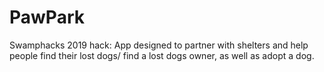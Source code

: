 # PawPark
Swamphacks 2019 hack: App designed to partner with shelters and help people find their lost dogs/ find a lost dogs owner, as well as adopt a dog.
